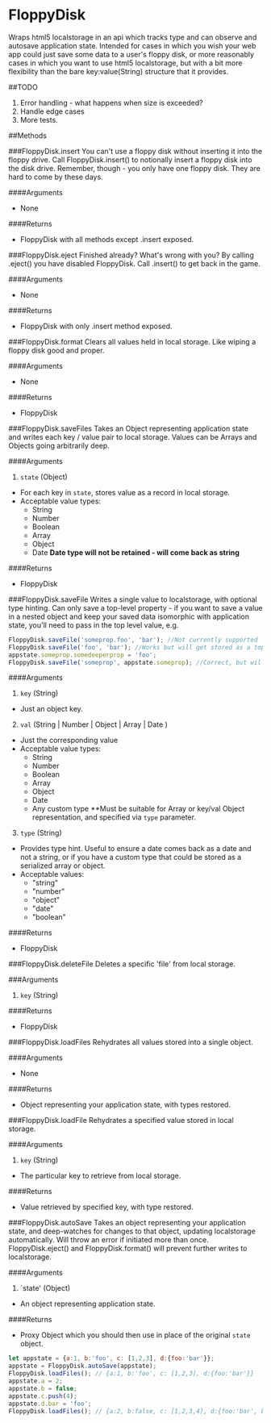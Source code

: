 # FloppyDisk
Wraps html5 localstorage in an api which tracks type and can observe and autosave application state. Intended for cases in which you wish your web app could just save some data to a user's floppy disk, or more reasonably cases in which you want to use html5 localstorage, but with a bit more flexibility than the bare key:value(String) structure that it provides.

##TODO
1. Error handling - what happens when size is exceeded?
2. Handle edge cases
3. More tests.

##Methods

###FloppyDisk.insert
You can't use a floppy disk without inserting it into the floppy drive. Call FloppyDisk.insert() to notionally insert a floppy disk into the disk drive. Remember, though - you only have one floppy disk. They are hard to come by these days.

####Arguments
* None
  
####Returns
* FloppyDisk with all methods except .insert exposed.

###FloppyDisk.eject
Finished already? What's wrong with you? By calling .eject() you have disabled FloppyDisk. Call .insert() to get back in the game.

####Arguments
* None

####Returns
* FloppyDisk with only .insert method exposed.

###FloppyDisk.format
Clears all values held in local storage. Like wiping a floppy disk good and proper.

####Arguments
* None

####Returns
* FloppyDisk

###FloppyDisk.saveFiles
Takes an Object representing application state and writes each key / value pair to local storage. Values can be Arrays and Objects going arbitrarily deep.

####Arguments
1. `state` (Object)
  * For each key in `state`, stores value as a record in local storage.
  * Acceptable value types:
    * String
    * Number
    * Boolean
    * Array
    * Object
    * Date **Date type will not be retained - will come back as string**
    
####Returns
* FloppyDisk

###FloppyDisk.saveFile
Writes a single value to localstorage, with optional type hinting. Can only save a top-level property - if you want to save a value in a nested object and keep your saved data isomorphic with application state, you'll need to pass in the top level value, e.g.
```javascript
FloppyDisk.saveFile('someprop.foo', 'bar'); //Not currently supported
FloppyDisk.saveFile('foo', 'bar'); //Works but will get stored as a top-level property. Okay if you're not bothered about stored data being isomorphic with application state.
appstate.someprop.somedeeperprop = 'foo';
FloppyDisk.saveFile('someprop', appstate.someprop); //Correct, but will obvious re-write all keys in someprop object, though .somedeeperprop is the intended target.
```
####Arguments
1. `key` (String)
  * Just an object key.
2. `val` (String | Number | Object | Array | Date )
  * Just the corresponding value
  * Acceptable value types:
    * String
    * Number
    * Boolean
    * Array
    * Object
    * Date
    * Any custom type **Must be suitable for Array or key/val Object representation, and specified via `type` parameter.
3. `type` (String)
  * Provides type hint. Useful to ensure a date comes back as a date and not a string, or if you have a custom type that could be stored as a serialized array or object.
  * Acceptable values:
    * "string"
    * "number"
    * "object"
    * "date"
    * "boolean"

####Returns
* FloppyDisk

###FloppyDisk.deleteFile
Deletes a specific 'file' from local storage.

###Arguments
1. `key` (String)

####Returns
* FloppyDisk

###FloppyDisk.loadFiles
Rehydrates all values stored into a single object.

####Arguments
* None

####Returns
* Object representing your application state, with types restored.
  
###FloppyDisk.loadFile
Rehydrates a specified value stored in local storage.

####Arguments
1. `key` (String)
  * The particular key to retrieve from local storage.

####Returns
* Value retrieved by specified key, with type restored.
  
###FloppyDisk.autoSave
Takes an object representing your application state, and deep-watches for changes to that object, updating localstorage automatically. Will throw an error if initiated more than once. FloppyDisk.eject() and FloppyDisk.format() will prevent further writes to localstorage.

####Arguments
1. `state' (Object)
  * An object representing application state.

####Returns
* Proxy Object which you should then use in place of the original `state` object.
```javascript
let appstate = {a:1, b:'foo', c: [1,2,3], d:{foo:'bar'}};
appstate = FloppyDisk.autoSave(appstate);
FloppyDisk.loadFiles(); // {a:1, b:'foo', c: [1,2,3], d:{foo:'bar'}}
appstate.a = 2;
appstate.b = false;
appstate.c.push(4);
appstate.d.bar = 'foo';
FloppyDisk.loadFiles(); // {a:2, b:false, c: [1,2,3,4], d:{foo:'bar', bar:'foo'}}
```
